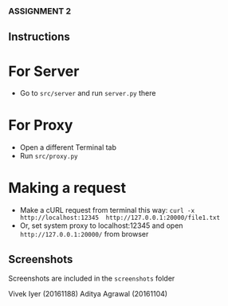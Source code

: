 ### ASSIGNMENT 2

## Instructions

# For Server
- Go to `src/server` and run `server.py` there

# For Proxy
- Open a different Terminal tab
- Run `src/proxy.py`

# Making a request
- Make a cURL request from terminal this way: `curl -x http://localhost:12345  http://127.0.0.1:20000/file1.txt`
- Or, set system proxy to localhost:12345 and open `http://127.0.0.1:20000/` from browser

## Screenshots

Screenshots are included in the `screenshots` folder

Vivek Iyer (20161188)
Aditya Agrawal (20161104)